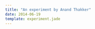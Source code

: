 ```yaml
---
title: "An experiment by Anand Thakker"
date: 2014-06-19
template: experiment.jade
---
```


<canvas></canvas>
